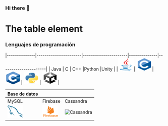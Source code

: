 

### Hi there 👋


<h1>The table element</h1>

<h3> Lenguajes de programación  </h3>


|--------------|----------------------|----------------------|--------------|----------------------|
| Java         | C                    | C++                  |Python       |Unity                  |
|<img src="https://raw.githubusercontent.com/devicons/devicon/master/icons/java/java-original.svg" alt="Java" width="50" height="40">| <img src="https://raw.githubusercontent.com/devicons/devicon/master/icons/c/c-original.svg" alt="C" width="50" height="40">|<img src="https://raw.githubusercontent.com/devicons/devicon/master/icons/cplusplus/cplusplus-original.svg" alt="C++" width="50" height="40">| <img src="https://raw.githubusercontent.com/devicons/devicon/master/icons/python/python-original.svg" alt="Python" width="50" height="40">| <img src="https://raw.githubusercontent.com/devicons/devicon/master/icons/unity/unity-original.svg" alt="Unity" width="50" height="40">|





| Base de datos |                      |                      |
|---------------|----------------------|----------------------|
| MySQL         | Firebase             | Cassandra            |
| <img src="https://raw.githubusercontent.com/devicons/devicon/master/icons/mysql/mysql-original.svg" alt="MySQL" width="50" height="40">|<img src="https://raw.githubusercontent.com/devicons/devicon/master/icons/firebase/firebase-plain-wordmark.svg" alt="Firebase" width="50" height="40"> | <img src="ruta/a/tu/imagen/cassandra.png" alt="Cassandra" width="40" height="40"> |
